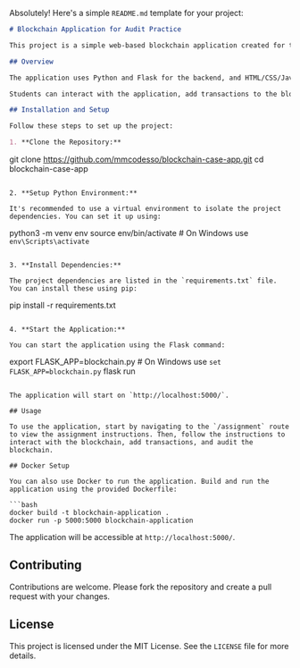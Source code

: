 Absolutely! Here's a simple `README.md` template for your project:

```markdown
# Blockchain Application for Audit Practice

This project is a simple web-based blockchain application created for teaching the principles of blockchain technology to accounting and auditing students.

## Overview

The application uses Python and Flask for the backend, and HTML/CSS/Javascript for the frontend. It demonstrates the core principles of blockchain, such as immutability and decentralized consensus, in the context of recording transactions of students enrolling in courses.

Students can interact with the application, add transactions to the blockchain, and simulate the audit process by verifying the integrity of the blockchain.

## Installation and Setup

Follow these steps to set up the project:

1. **Clone the Repository:**

   ```
   git clone https://github.com/mmcodesso/blockchain-case-app.git
   cd blockchain-case-app
   ```

2. **Setup Python Environment:**

   It's recommended to use a virtual environment to isolate the project dependencies. You can set it up using:

   ```
   python3 -m venv env
   source env/bin/activate  # On Windows use `env\Scripts\activate`
   ```

3. **Install Dependencies:**

   The project dependencies are listed in the `requirements.txt` file. You can install these using pip:

   ```
   pip install -r requirements.txt
   ```

4. **Start the Application:**

   You can start the application using the Flask command:

   ```
   export FLASK_APP=blockchain.py  # On Windows use `set FLASK_APP=blockchain.py`
   flask run
   ```

The application will start on `http://localhost:5000/`.

## Usage

To use the application, start by navigating to the `/assignment` route to view the assignment instructions. Then, follow the instructions to interact with the blockchain, add transactions, and audit the blockchain.

## Docker Setup

You can also use Docker to run the application. Build and run the application using the provided Dockerfile:

```bash
docker build -t blockchain-application .
docker run -p 5000:5000 blockchain-application
```

The application will be accessible at `http://localhost:5000/`.

## Contributing

Contributions are welcome. Please fork the repository and create a pull request with your changes.

## License

This project is licensed under the MIT License. See the `LICENSE` file for more details.
```
